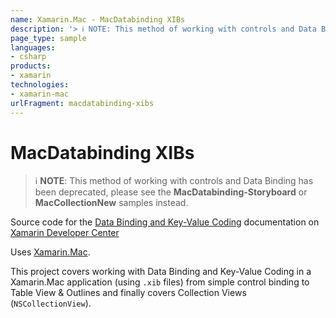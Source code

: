 ```yaml
---
name: Xamarin.Mac - MacDatabinding XIBs
description: '> ℹ️ NOTE: This method of working with controls and Data Binding has been deprecated, please see the MacDatabinding-Storyboard or MacCollectionNew...'
page_type: sample
languages:
- csharp
products:
- xamarin
technologies:
- xamarin-mac
urlFragment: macdatabinding-xibs
---
```

# MacDatabinding XIBs

> ℹ️ **NOTE**: This method of working with controls and Data Binding has been deprecated, please see the **MacDatabinding-Storyboard** or **MacCollectionNew** samples instead.

Source code for the [Data Binding and Key-Value Coding](/guides/mac/application_fundamentals/databinding/) documentation on [Xamarin Developer Center](http://docs.xamarin.com)

Uses [Xamarin.Mac](http://xamarin.com).

This project covers working with Data Binding and Key-Value Coding in a Xamarin.Mac application (using `.xib` files) from simple control binding to Table View & Outlines and finally covers Collection Views (`NSCollectionView`).